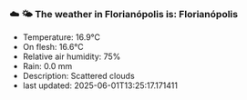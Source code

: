 ### ☁️ 🌤️  The weather in Florianópolis is: Florianópolis

- Temperature: 16.9°C
- On flesh: 16.6°C
- Relative air humidity: 75%
- Rain: 0.0 mm
- Description: Scattered clouds
- last updated: 2025-06-01T13:25:17.171411

